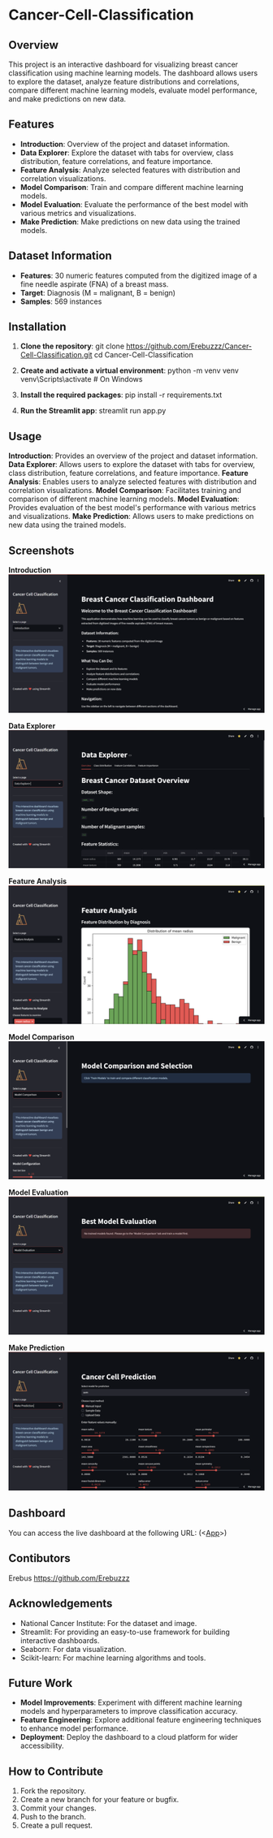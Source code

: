# Cancer-Cell-Classification

## Overview

This project is an interactive dashboard for visualizing breast cancer classification using machine learning models. The dashboard allows users to explore the dataset, analyze feature distributions and correlations, compare different machine learning models, evaluate model performance, and make predictions on new data.

## Features

- **Introduction**: Overview of the project and dataset information.
- **Data Explorer**: Explore the dataset with tabs for overview, class distribution, feature correlations, and feature importance.
- **Feature Analysis**: Analyze selected features with distribution and correlation visualizations.
- **Model Comparison**: Train and compare different machine learning models.
- **Model Evaluation**: Evaluate the performance of the best model with various metrics and visualizations.
- **Make Prediction**: Make predictions on new data using the trained models.

## Dataset Information

- **Features**: 30 numeric features computed from the digitized image of a fine needle aspirate (FNA) of a breast mass.
- **Target**: Diagnosis (M = malignant, B = benign)
- **Samples**: 569 instances

## Installation

1. **Clone the repository**:
   git clone https://github.com/Erebuzzz/Cancer-Cell-Classification.git
   cd Cancer-Cell-Classification

2. **Create and activate a virtual environment**:
    python -m venv venv
    venv\Scripts\activate  # On Windows

3. **Install the required packages**:
    pip install -r requirements.txt

4. **Run the Streamlit app**:
    streamlit run app.py


## Usage

**Introduction**: Provides an overview of the project and dataset information.
**Data Explorer**: Allows users to explore the dataset with tabs for overview, class distribution, feature correlations, and feature importance.
**Feature Analysis**: Enables users to analyze selected features with distribution and correlation visualizations.
**Model Comparison**: Facilitates training and comparison of different machine learning models.
**Model Evaluation**: Provides evaluation of the best model's performance with various metrics and visualizations.
**Make Prediction**: Allows users to make predictions on new data using the trained models.


## Screenshots

**Introduction**
![Introduction](screenshots/Introduction.png)

**Data Explorer**
![Data Explorer](<screenshots/Data Explorer.png>)

**Feature Analysis**
![Feature Analysis](<screenshots/Feature Analysis.png>)

**Model Comparison**
![Model Comparison](<screenshots/Model Comparison.png>)

**Model Evaluation**
![Model Evaluation](<screenshots/Model Evaluation.png>)

**Make Prediction**
![Make Prediction](<screenshots/Make Prediction.png>)


## Dashboard

You can access the live dashboard at the following URL: (<[App](https://cancer-classification-dashboard.streamlit.app/)>)


## Contibutors

Erebus <https://github.com/Erebuzzz>


## Acknowledgements

- National Cancer Institute: For the dataset and image.
- Streamlit: For providing an easy-to-use framework for building interactive dashboards.
- Seaborn: For data visualization.
- Scikit-learn: For machine learning algorithms and tools.


## Future Work

- **Model Improvements**: Experiment with different machine learning models and hyperparameters to improve classification accuracy.
- **Feature Engineering**: Explore additional feature engineering techniques to enhance model performance.
- **Deployment**: Deploy the dashboard to a cloud platform for wider accessibility.


## How to Contribute

1. Fork the repository.
2. Create a new branch for your feature or bugfix.
3. Commit your changes.
4. Push to the branch.
5. Create a pull request.
